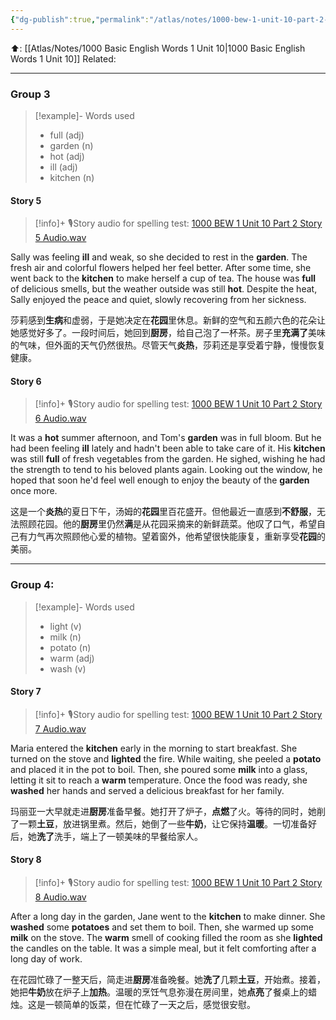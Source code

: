 ```yaml
---
{"dg-publish":true,"permalink":"/atlas/notes/1000-bew-1-unit-10-part-2-stories/"}
---
```


⬆️: [[Atlas/Notes/1000 Basic English Words 1 Unit 10\|1000 Basic English Words 1 Unit 10]]
Related: 

---

### Group 3
> [!example]- Words used
> - full (adj)
> - garden (n)
> - hot (adj)
> - ill (adj)
> - kitchen (n)

#### Story 5
> [!info]+ 🎙️Story audio for spelling test: [1000 BEW 1 Unit 10 Part 2 Story 5 Audio.wav](https://drive.google.com/file/d/1yVm5zcUnn_MV1-GP81_rCo30yfHjSuYC/view?usp=drive_link)

Sally was feeling **ill** and weak, so she decided to rest in the **garden**. The fresh air and colorful flowers helped her feel better. After some time, she went back to the **kitchen** to make herself a cup of tea. The house was **full** of delicious smells, but the weather outside was still **hot**. Despite the heat, Sally enjoyed the peace and quiet, slowly recovering from her sickness.

莎莉感到**生病**和虚弱，于是她决定在**花园**里休息。新鲜的空气和五颜六色的花朵让她感觉好多了。一段时间后，她回到**厨房**，给自己泡了一杯茶。房子里**充满了**美味的气味，但外面的天气仍然很热。尽管天气**炎热**，莎莉还是享受着宁静，慢慢恢复健康。

#### Story 6
> [!info]+ 🎙️Story audio for spelling test: [1000 BEW 1 Unit 10 Part 2 Story 6 Audio.wav](https://drive.google.com/file/d/1ZyLc-RC_SEFrWHwwVLI1Mkv_sHZ8QQaJ/view?usp=drive_link)

It was a **hot** summer afternoon, and Tom's **garden** was in full bloom. But he had been feeling **ill** lately and hadn't been able to take care of it. His **kitchen** was still **full** of fresh vegetables from the garden. He sighed, wishing he had the strength to tend to his beloved plants again. Looking out the window, he hoped that soon he'd feel well enough to enjoy the beauty of the **garden** once more.

这是一个**炎热**的夏日下午，汤姆的**花园**里百花盛开。但他最近一直感到**不舒服**，无法照顾花园。他的**厨房**里仍然**满**是从花园采摘来的新鲜蔬菜。他叹了口气，希望自己有力气再次照顾他心爱的植物。望着窗外，他希望很快能康复，重新享受**花园**的美丽。

---

### Group 4:
> [!example]- Words used
> - light (v)
> - milk (n)
> - potato (n)
> - warm (adj)
> - wash (v)

#### Story 7 
> [!info]+ 🎙️Story audio for spelling test: [1000 BEW 1 Unit 10 Part 2 Story 7 Audio.wav](https://drive.google.com/file/d/1SSJzScKvOCDFrnGTKnyVkc3y1pSn8gZ3/view?usp=drive_link)

Maria entered the **kitchen** early in the morning to start breakfast. She turned on the stove and **lighted** the fire. While waiting, she peeled a **potato** and placed it in the pot to boil. Then, she poured some **milk** into a glass, letting it sit to reach a **warm** temperature. Once the food was ready, she **washed** her hands and served a delicious breakfast for her family.

玛丽亚一大早就走进**厨房**准备早餐。她打开了炉子，**点燃**了火。等待的同时，她削了一颗**土豆**，放进锅里煮。然后，她倒了一些**牛奶**，让它保持**温暖**。一切准备好后，她**洗了**洗手，端上了一顿美味的早餐给家人。

#### Story 8 

> [!info]+ 🎙️Story audio for spelling test: [1000 BEW 1 Unit 10 Part 2 Story 8 Audio.wav](https://drive.google.com/file/d/1w86YZ-ATOEFrTjM3qwqDt4NK3UVD3FAx/view?usp=drive_link)

After a long day in the garden, Jane went to the **kitchen** to make dinner. She **washed** some **potatoes** and set them to boil. Then, she warmed up some **milk** on the stove. The **warm** smell of cooking filled the room as she **lighted** the candles on the table. It was a simple meal, but it felt comforting after a long day of work.

在花园忙碌了一整天后，简走进**厨房**准备晚餐。她**洗了**几颗**土豆**，开始煮。接着，她把**牛奶**放在炉子上**加热**。温暖的烹饪气息弥漫在房间里，她**点亮**了餐桌上的蜡烛。这是一顿简单的饭菜，但在忙碌了一天之后，感觉很安慰。